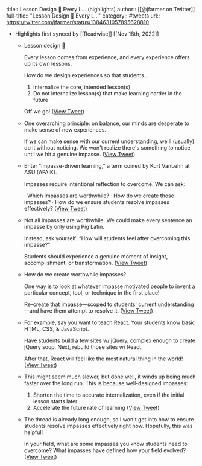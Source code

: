 title:: Lesson Design 🧵 Every L... (highlights)
author:: [[@jfarmer on Twitter]]
full-title:: "Lesson Design 🧵 Every L..."
category:: #tweets
url:: https://twitter.com/jfarmer/status/1384631057895628810

- Highlights first synced by [[Readwise]] [[Nov 18th, 2022]]
	- Lesson design 🧵
	  
	  Every lesson comes from experience, and every experience offers up its own lessons.
	  
	  How do we design experiences so that students...
	  
	  1) Internalize the core, intended lesson(s)
	  2) Do not internalize lesson(s) that make learning harder in the future
	  
	  Off we go! ([View Tweet](https://twitter.com/jfarmer/status/1384631029491666944))
	- One overarching principle: on balance, our minds are desperate to make sense of new experiences.
	  
	  If we can make sense with our current understanding, we'll (usually) do it without noticing. We won't realize there's something *to* notice until we hit a genuine impasse. ([View Tweet](https://twitter.com/jfarmer/status/1384631037305753611))
	- Enter "impasse-driven learning," a term coined by Kurt VanLehn at ASU (AFAIK).
	  
	  Impasses require intentional reflection to overcome. We can ask:
	  
	  · Which impasses are worthwhile?
	  · How do we create those impasses?
	  · How do we ensure students resolve impasses effectively? ([View Tweet](https://twitter.com/jfarmer/status/1384631039004487682))
	- Not all impasses are worthwhile. We could make every sentence an impasse by only using Pig Latin.
	  
	  Instead, ask yourself: “How will students feel after overcoming this impasse?”
	  
	  Students should experience a genuine moment of insight, accomplishment, or transformation. ([View Tweet](https://twitter.com/jfarmer/status/1384631045501464576))
	- How do we create worthwhile impasses?
	  
	  One way is to look at whatever impasse motivated people to invent a particular concept, tool, or technique in the first place!
	  
	  Re-create that impasse—scoped to students' current understanding—and have them attempt to resolve it. ([View Tweet](https://twitter.com/jfarmer/status/1384631047355346944))
	- For example, say you want to teach React. Your students know basic HTML, CSS, & JavaScript.
	  
	  Have students build a few sites w/ jQuery, complex enough to create jQuery soup. Next, rebuild those sites w/ React.
	  
	  After that, React will feel like the most natural thing in the world! ([View Tweet](https://twitter.com/jfarmer/status/1384631049456603137))
	- This might seem much slower, but done well, it winds up being much faster over the long run. This is because well-designed impasses:
	  
	  1. Shorten the time to accurate internalization, even if the initial lesson starts later
	  2. Accelerate the future rate of learning ([View Tweet](https://twitter.com/jfarmer/status/1384631051050434564))
	- The thread is already long enough, so I won't get into how to ensure students resolve impasses effectively right now. Hopefully, this was helpful!
	  
	  In your field, what are some impasses you know students need to overcome? What impasses have defined how your field evolved? ([View Tweet](https://twitter.com/jfarmer/status/1384631057895628810))